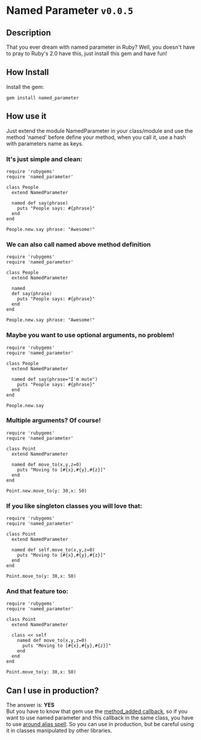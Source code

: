 # Named Parameter `v0.0.5`

## Description
That you ever dream with named parameter in Ruby? Well, you doesn't have to pray to
Ruby's 2.0 have this, just install this gem and have fun!

## How Install
Install the gem:

    gem install named_parameter

## How use it
Just extend the module NamedParameter in your class/module and use the method 'named'
before define your method, when you call it, use a hash with parameters name as keys.

### It's just simple and clean:

    require 'rubygems'
    require 'named_parameter'
     
    class People
      extend NamedParameter
      
      named def say(phrase)
        puts "People says: #{phrase}"
      end
    end
    
    People.new.say phrase: "Awesome!"

### We can also call named above method definition

    require 'rubygems'
    require 'named_parameter'
     
    class People
      extend NamedParameter
      
      named
      def say(phrase)
        puts "People says: #{phrase}"
      end
    end
    
    People.new.say phrase: "Awesome!"

### Maybe you want to use optional arguments, no problem!

    require 'rubygems'
    require 'named_parameter'
     
    class People
      extend NamedParameter
      
      named def say(phrase="I'm mute")
        puts "People says: #{phrase}"
      end
    end
    
    People.new.say

### Multiple arguments? Of course!

    require 'rubygems'
    require 'named_parameter'
     
    class Point
      extend NamedParameter
      
      named def move_to(x,y,z=0)
        puts "Moving to [#{x},#{y},#{z}]"
      end
    end
    
    Point.new.move_to(y: 30,x: 50)


### If you like singleton classes you will love that:

    require 'rubygems'
    require 'named_parameter'
     
    class Point
      extend NamedParameter
      
      named def self.move_to(x,y,z=0)
        puts "Moving to [#{x},#{y},#{z}]"
      end
    end
    
    Point.move_to(y: 30,x: 50)


### And that feature too:

    require 'rubygems'
    require 'named_parameter'
     
    class Point
      extend NamedParameter
      
      class << self
        named def move_to(x,y,z=0)
          puts "Moving to [#{x},#{y},#{z}]"
        end
      end
    end
    
    Point.move_to(y: 30,x: 50)


## Can I use in production?
The answer is: **YES**  
But you have to know that gem
use the [method_added callback](http://ruby-doc.org/core/classes/Module.html#M000460), so if you want to use named parameter
and this callback in the same class, you have to use [around alias spell](https://gist.github.com/534772#file_around_alias.rb).
So you can use in production, but be careful using it in classes manipulated by other libraries.
